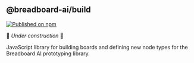 ## @breadboard-ai/build

[![Published on npm](https://img.shields.io/npm/v/@breadboard-ai/build.svg?logo=npm)](https://www.npmjs.com/package/@breadboard-ai/build)

🚧 _Under construction_ 🚧

JavaScript library for building boards and defining new node types for the Breadboard AI prototyping library.
